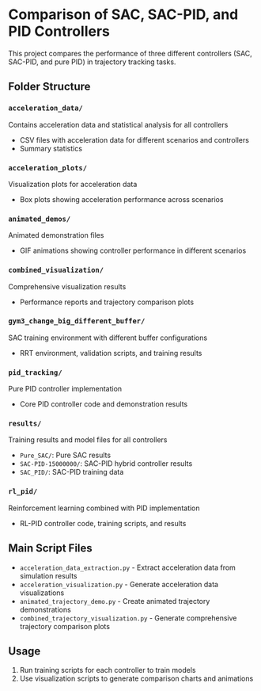 # Comparison of SAC, SAC-PID, and PID Controllers

This project compares the performance of three different controllers (SAC, SAC-PID, and pure PID) in trajectory tracking tasks.

## Folder Structure

### `acceleration_data/`
Contains acceleration data and statistical analysis for all controllers
- CSV files with acceleration data for different scenarios and controllers
- Summary statistics

### `acceleration_plots/`
Visualization plots for acceleration data
- Box plots showing acceleration performance across scenarios

### `animated_demos/`
Animated demonstration files
- GIF animations showing controller performance in different scenarios

### `combined_visualization/`
Comprehensive visualization results
- Performance reports and trajectory comparison plots

### `gym3_change_big_different_buffer/`
SAC training environment with different buffer configurations
- RRT environment, validation scripts, and training results

### `pid_tracking/`
Pure PID controller implementation
- Core PID controller code and demonstration results

### `results/`
Training results and model files for all controllers
- `Pure_SAC/`: Pure SAC results
- `SAC-PID-15000000/`: SAC-PID hybrid controller results
- `SAC_PID/`: SAC-PID training data

### `rl_pid/`
Reinforcement learning combined with PID implementation
- RL-PID controller code, training scripts, and results

## Main Script Files

- `acceleration_data_extraction.py` - Extract acceleration data from simulation results
- `acceleration_visualization.py` - Generate acceleration data visualizations
- `animated_trajectory_demo.py` - Create animated trajectory demonstrations
- `combined_trajectory_visualization.py` - Generate comprehensive trajectory comparison plots

## Usage

1. Run training scripts for each controller to train models
2. Use visualization scripts to generate comparison charts and animations
